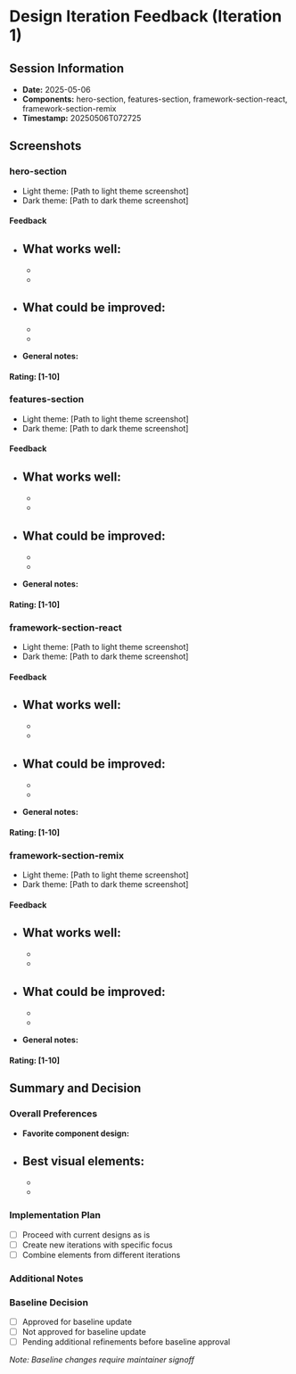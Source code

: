 # Design Iteration Feedback (Iteration 1)

## Session Information

- **Date:** 2025-05-06
- **Components:** hero-section, features-section, framework-section-react, framework-section-remix
- **Timestamp:** 20250506T072725

## Screenshots

### hero-section
- Light theme: [Path to light theme screenshot]
- Dark theme: [Path to dark theme screenshot]

#### Feedback
- **What works well:**
  - 
  - 
  - 

- **What could be improved:**
  - 
  - 
  - 

- **General notes:**
  

#### Rating: [1-10]


### features-section
- Light theme: [Path to light theme screenshot]
- Dark theme: [Path to dark theme screenshot]

#### Feedback
- **What works well:**
  - 
  - 
  - 

- **What could be improved:**
  - 
  - 
  - 

- **General notes:**
  

#### Rating: [1-10]


### framework-section-react
- Light theme: [Path to light theme screenshot]
- Dark theme: [Path to dark theme screenshot]

#### Feedback
- **What works well:**
  - 
  - 
  - 

- **What could be improved:**
  - 
  - 
  - 

- **General notes:**
  

#### Rating: [1-10]


### framework-section-remix
- Light theme: [Path to light theme screenshot]
- Dark theme: [Path to dark theme screenshot]

#### Feedback
- **What works well:**
  - 
  - 
  - 

- **What could be improved:**
  - 
  - 
  - 

- **General notes:**
  

#### Rating: [1-10]



## Summary and Decision

### Overall Preferences
- **Favorite component design:**
- **Best visual elements:**
  - 
  - 
  - 

### Implementation Plan
- [ ] Proceed with current designs as is
- [ ] Create new iterations with specific focus
- [ ] Combine elements from different iterations

### Additional Notes

### Baseline Decision
- [ ] Approved for baseline update
- [ ] Not approved for baseline update
- [ ] Pending additional refinements before baseline approval

_Note: Baseline changes require maintainer signoff_
